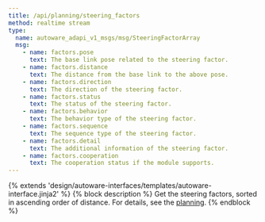```yaml
---
title: /api/planning/steering_factors
method: realtime stream
type:
  name: autoware_adapi_v1_msgs/msg/SteeringFactorArray
  msg:
    - name: factors.pose
      text: The base link pose related to the steering factor.
    - name: factors.distance
      text: The distance from the base link to the above pose.
    - name: factors.direction
      text: The direction of the steering factor.
    - name: factors.status
      text: The status of the steering factor.
    - name: factors.behavior
      text: The behavior type of the steering factor.
    - name: factors.sequence
      text: The sequence type of the steering factor.
    - name: factors.detail
      text: The additional information of the steering factor.
    - name: factors.cooperation
      text: The cooperation status if the module supports.
---
```


{% extends 'design/autoware-interfaces/templates/autoware-interface.jinja2' %}
{% block description %}
Get the steering factors, sorted in ascending order of distance.
For details, see the [planning](./index.md).
{% endblock %}
